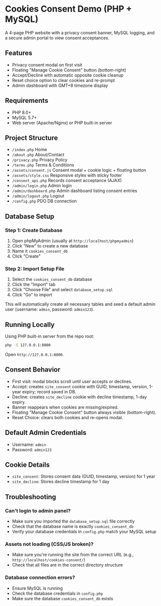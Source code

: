 # Cookies Consent Demo (PHP + MySQL)

A 4-page PHP website with a privacy consent banner, MySQL logging, and a secure admin portal to view consent acceptances.

## Features
- Privacy consent modal on first visit
- Floating "Manage Cookie Consent" button (bottom-right)
- Accept/Decline with automatic opposite cookie cleanup
- Reset choice option to clear cookies and re-prompt
- Admin dashboard with GMT+8 timezone display

## Requirements
- PHP 8.0+
- MySQL 5.7+
- Web server (Apache/Nginx) or PHP built-in server

## Project Structure
- `/index.php` Home
- `/about.php` About/Contact
- `/privacy.php` Privacy Policy
- `/terms.php` Terms & Conditions
- `/assets/consent.js` Consent modal + cookie logic + floating button
- `/assets/style.css` Responsive styles with sticky footer
- `/consent_api.php` Records consent acceptance (AJAX)
- `/admin/login.php` Admin login
- `/admin/dashboard.php` Admin dashboard listing consent entries
- `/admin/logout.php` Logout
- `/config.php` PDO DB connection

## Database Setup

### Step 1: Create Database
1. Open phpMyAdmin (usually at `http://localhost/phpmyadmin`)
2. Click "New" to create a new database
3. Name it `cookies_consent_db`
4. Click "Create"

### Step 2: Import Setup File
1. Select the `cookies_consent_db` database
2. Click the "Import" tab
3. Click "Choose File" and select `database_setup.sql`
4. Click "Go" to import

This will automatically create all necessary tables and seed a default admin user (username: `admin`, password: `admin123`).

## Running Locally
Using PHP built-in server from the repo root:

```bash
php -S 127.0.0.1:8000
```
Open `http://127.0.0.1:8000`.

## Consent Behavior
- First visit: modal blocks scroll until user accepts or declines.
- Accept: creates `site_consent` cookie with GUID, timestamp, version, 1-year expiry; record saved in DB.
- Decline: creates `site_decline` cookie with decline timestamp, 1-day expiry.
- Banner reappears when cookies are missing/expired.
- Floating "Manage Cookie Consent" button always visible (bottom-right).
- Reset Choice: clears both cookies and re-opens modal.

## Default Admin Credentials
- Username: `admin`
- Password: `admin123`

## Cookie Details
- `site_consent`: Stores consent data (GUID, timestamp, version) for 1 year
- `site_decline`: Stores decline timestamp for 1 day

## Troubleshooting

### Can't login to admin panel?
- Make sure you imported the `database_setup.sql` file correctly
- Check that the database name is exactly `cookies_consent_db`
- Verify your database credentials in `config.php` match your MySQL setup

### Assets not loading (CSS/JS broken)?
- Make sure you're running the site from the correct URL (e.g., `http://localhost/cookies-consent/`)
- Check that all files are in the correct directory structure

### Database connection errors?
- Ensure MySQL is running
- Check the database credentials in `config.php`
- Make sure the database `cookies_consent_db` exists